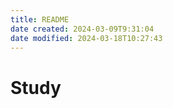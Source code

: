 ```yaml
---
title: README
date created: 2024-03-09T9:31:04
date modified: 2024-03-18T10:27:43
---
```


# Study

 
